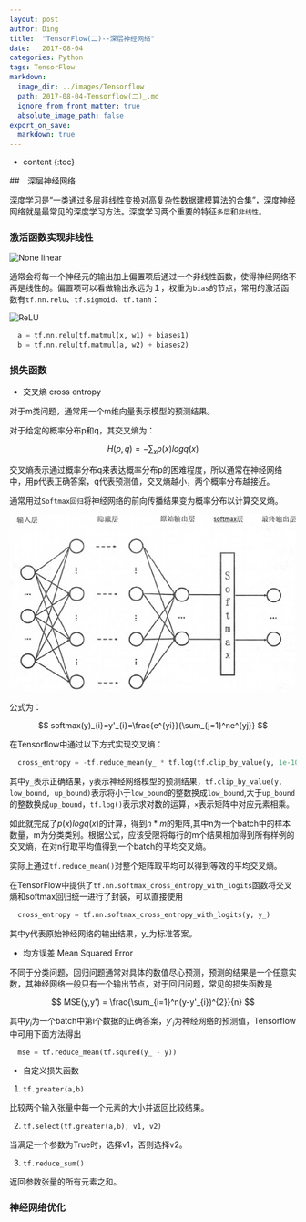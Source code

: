 ```yaml
---
layout: post
author: Ding
title:  "TensorFlow(二)--深层神经网络"
date:   2017-08-04
categories: Python
tags: TensorFlow
markdown:
  image_dir: ../images/Tensorflow
  path: 2017-08-04-Tensorflow(二)_.md
  ignore_from_front_matter: true
  absolute_image_path: false
export_on_save:
  markdown: true
---
```


* content
{:toc}



##　深层神经网络

深度学习是“一类通过多层非线性变换对高复杂性数据建模算法的合集”，深度神经网络就是最常见的深度学习方法。深度学习两个重要的特征`多层`和`非线性`。

### 激活函数实现非线性

![None linear](/images/Tensorflow/3.png)

通常会将每一个神经元的输出加上偏置项后通过一个非线性函数，使得神经网络不再是线性的。偏置项可以看做输出永远为１，权重为`bias`的节点，常用的激活函数有`tf.nn.relu`、`tf.sigmoid`、`tf.tanh`：

![ReLU](/images/Tensorflow/4.png)

```python
  a = tf.nn.relu(tf.matmul(x, w1) + biases1)
  b = tf.nn.relu(tf.matmul(a, w2) + biases2)
```
### 损失函数

- 交叉熵 cross entropy

对于m类问题，通常用一个m维向量表示模型的预测结果。

对于给定的概率分布p和q，其交叉熵为：

$$ H(p,q)=-\sum_{x}p(x)logq(x)$$

交叉熵表示通过概率分布q来表达概率分布p的困难程度，所以通常在神经网络中，用p代表正确答案，q代表预测值，交叉熵越小，两个概率分布越接近。

通常用过`Softmax回归`将神经网络的前向传播结果变为概率分布以计算交叉熵。

![Softmax](/images/Tensorflow/5.png)

公式为：

$$ softmax(y)_{i}=y'_{i}=\frac{e^{yi}}{\sum_{j=1}^ne^{yj}} $$

在Tensorflow中通过以下方式实现交叉熵：

```python
  cross_entropy = -tf.reduce_mean(y_ * tf.log(tf.clip_by_value(y, 1e-10, 1.0)))
```

其中`y_`表示正确结果，`y`表示神经网络模型的预测结果，`tf.clip_by_value(y, low_bound, up_bound)`表示将小于`low_bound`的整数换成`low_bound`,大于`up_bound`的整数换成`up_bound`，`tf.log()`表示求对数的运算，`×`表示矩阵中对应元素相乘。

如此就完成了$p(x)logq(x)$的计算，得到$n*m$的矩阵,其中n为一个batch中的样本数量，m为分类类别。根据公式，应该受限将每行的m个结果相加得到所有样例的交叉熵，在对n行取平均值得到一个batch的平均交叉熵。

实际上通过`tf.reduce_mean()`对整个矩阵取平均可以得到等效的平均交叉熵。

在TensorFlow中提供了`tf.nn.softmax_cross_entropy_with_logits`函数将交叉熵和softmax回归统一进行了封装，可以直接使用

```python
  cross_entropy = tf.nn.softmax_cross_entropy_with_logits(y, y_)
```
其中y代表原始神经网络的输出结果，y_为标准答案。

- 均方误差 Mean Squared Error

不同于分类问题，回归问题通常对具体的数值尽心预测，预测的结果是一个任意实数，其神经网络一般只有一个输出节点，对于回归问题，常见的损失函数是

$$ MSE(y,y') = \frac{\sum_{i=1}^n(y-y'_{i})^{2}}{n} $$

其中$y_{i}$为一个batch中第i个数据的正确答案，$y'_{i}$为神经网络的预测值，Tensorflow中可用下面方法得出

```python
  mse = tf.reduce_mean(tf.squred(y_ - y))
```

- 自定义损失函数

1. `tf.greater(a,b)`

比较两个输入张量中每一个元素的大小并返回比较结果。

2. `tf.select(tf.greater(a,b), v1, v2)`

当满足一个参数为True时，选择v1，否则选择v2。

3. `tf.reduce_sum()`

返回参数张量的所有元素之和。

### 神经网络优化

